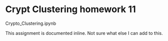 # Crypt Clustering homework 11

Crypto_Clustering.ipynb 

This assignment is documented inline. 
Not sure what else I can add to this. 
